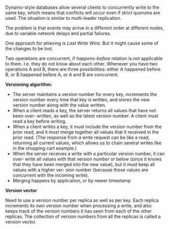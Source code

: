 Dynamo-style databases allow several clients to concurrently write to the same key, which means that conflicts will occur even if strict quorums are used. The situation is similar to multi-leader replication.

The problem is that events may arrive in a different order at different nodes, due to variable network delays and partial failures.

One approach for ahieving is *Last Write Wins*. But it might cause some of the changes to be lost.

Two operations are concurrent, if *happens-before* relation is not applicable to them. I.e. they do not know about each other. Whenever you have two operations A and B, there are three possibilities: either A happened before B, or B happened before A, or A and B are concurrent.

**Versioning algorithm:**
-   The server maintains a version number for every key, increments the version number every time that key is written, and stores the new version number along with the value written.
-   When a client reads a key, the server returns all values that have not been over‐ written, as well as the latest version number. A client must read a key before writing.
-   When a client writes a key, it must include the version number from the prior read, and it must merge together all values that it received in the prior read. (The response from a write request can be like a read, returning all current values, which allows us to chain several writes like in the shopping cart example.)
-   When the server receives a write with a particular version number, it can over‐ write all values with that version number or below (since it knows that they have been merged into the new value), but it must keep all values with a higher ver‐ sion number (because those values are concurrent with the incoming write).
-   Merging happens by application, or by newer timestamp

**Version vector**

Need to use a version number per replica as well as per key. Each replica increments its own version number when processing a write, and also keeps track of the version numbers it has seen from each of the other replicas. The collection of version numbers from all the replicas is called a version vector.